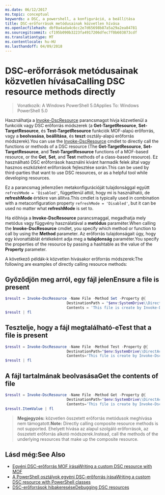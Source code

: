 ```yaml
---
ms.date: 06/12/2017
ms.topic: conceptual
keywords: a DSC, a powershell, a konfiguráció, a beállítása
title: DSC-erőforrások metódusainak közvetlen hívása
ms.openlocfilehash: dbf0a4ada4c6cc2e7d65698b87a5a29a2ea84781
ms.sourcegitcommit: cf195b090b3223fa4917206dfec7f0b603873cdf
ms.translationtype: MT
ms.contentlocale: hu-HU
ms.lasthandoff: 04/09/2018
---
```

# <a name="calling-dsc-resource-methods-directly"></a><span data-ttu-id="72c46-103">DSC-erőforrások metódusainak közvetlen hívása</span><span class="sxs-lookup"><span data-stu-id="72c46-103">Calling DSC resource methods directly</span></span>

><span data-ttu-id="72c46-104">Vonatkozik: A Windows PowerShell 5.0</span><span class="sxs-lookup"><span data-stu-id="72c46-104">Applies To: Windows PowerShell 5.0</span></span>

<span data-ttu-id="72c46-105">Használhatja a [Invoke-DscResource](https://technet.microsoft.com/library/mt517869.aspx) parancsmagot hívja közvetlenül a funkciók vagy DSC erőforrás módszerek (a **Get-TargetResource**, **Set-TargetResource**, és  **Test-TargetResource** funkciók MOF-alapú erőforrás, vagy a **beolvasása**, **beállítása**, és **teszt** osztály-alapú erőforrás módszerek).</span><span class="sxs-lookup"><span data-stu-id="72c46-105">You can use the [Invoke-DscResource](https://technet.microsoft.com/library/mt517869.aspx) cmdlet to directly call the functions or methods of a DSC resource (The **Get-TargetResource**, **Set-TargetResource**, and **Test-TargetResource** functions of a MOF-based resource, or the **Get**, **Set**, and **Test** methods of a class-based resource).</span></span>
<span data-ttu-id="72c46-106">Ez használható DSC erőforrások használni kívánt harmadik felek által vagy hasznos eszközként erőforrások fejlesztése során.</span><span class="sxs-lookup"><span data-stu-id="72c46-106">This can be used by third-parties that want to use DSC resources, or as a helpful tool while developing resources.</span></span>

<span data-ttu-id="72c46-107">Ez a parancsmag jellemzően metakonfigurációját tulajdonsággal együtt `refreshMode = 'Disabled'`, függetlenül attól, hogy mi is használható, de **refreshMode** értékre van állítva.</span><span class="sxs-lookup"><span data-stu-id="72c46-107">This cmdlet is typically used in combination with a metaconfiguration property `refreshMode = 'Disabled'`, but it can be used no matter what **refreshMode** is set to.</span></span>

<span data-ttu-id="72c46-108">Ha előhívja a **Invoke-DscResource** parancsmaggal, megadhatja mely metódus vagy függvény használatával a **metódus** paraméter.</span><span class="sxs-lookup"><span data-stu-id="72c46-108">When calling the **Invoke-DscResource** cmdlet, you specify which method or function to call by using the **Method** parameter.</span></span> <span data-ttu-id="72c46-109">Az erőforrás tulajdonságait úgy, hogy egy kivonattáblát értékeként adja meg a **tulajdonság** paraméter.</span><span class="sxs-lookup"><span data-stu-id="72c46-109">You specify the properties of the resource by passing a hashtable as the value of the **Property** parameter.</span></span>

<span data-ttu-id="72c46-110">A következő példák-k közvetlen hívásakor erőforrás módszerek:</span><span class="sxs-lookup"><span data-stu-id="72c46-110">The following are examples of directly calling resource methods:</span></span>

## <a name="ensure-a-file-is-present"></a><span data-ttu-id="72c46-111">Győződjön meg arról, egy fájl jelen</span><span class="sxs-lookup"><span data-stu-id="72c46-111">Ensure a file is present</span></span>

```powershell
$result = Invoke-DscResource -Name File -Method Set -Property @{
                            DestinationPath = "$env:SystemDrive\\DirectAccess.txt";
                            Contents = 'This file is create by Invoke-DscResource'} -Verbose
$result | fl
```

## <a name="test-that-a-file-is-present"></a><span data-ttu-id="72c46-112">Tesztelje, hogy a fájl megtalálható-e</span><span class="sxs-lookup"><span data-stu-id="72c46-112">Test that a file is present</span></span>

```powershell
$result = Invoke-DscResource -Name File -Method Test -Property @{
                            DestinationPath="$env:SystemDrive\\DirectAccess.txt";
                            Contents='This file is create by Invoke-DscResource'} -Verbose
$result | fl
```

## <a name="get-the-contents-of-file"></a><span data-ttu-id="72c46-113">A fájl tartalmának beolvasása</span><span class="sxs-lookup"><span data-stu-id="72c46-113">Get the contents of file</span></span>

```powershell
$result = Invoke-DscResource -Name File -Method Get -Property @{
                            DestinationPath="$env:SystemDrive\\DirectAccess.txt";
                            Contents='This file is create by Invoke-DscResource'} -Verbose
$result.ItemValue | fl
```

><span data-ttu-id="72c46-114">**Megjegyzés:** közvetlen összetett erőforrás metódusok meghívása nem támogatott.</span><span class="sxs-lookup"><span data-stu-id="72c46-114">**Note:** Directly calling composite resource methods is not supported.</span></span> <span data-ttu-id="72c46-115">Ehelyett hívása az alapul szolgáló erőforrások, az összetett erőforrás alkotó módszerek.</span><span class="sxs-lookup"><span data-stu-id="72c46-115">Instead, call the methods of the underlying resources that make up the composite resource.</span></span>

## <a name="see-also"></a><span data-ttu-id="72c46-116">Lásd még:</span><span class="sxs-lookup"><span data-stu-id="72c46-116">See Also</span></span>
- [<span data-ttu-id="72c46-117">Egyéni DSC-erőforrás MOF írása</span><span class="sxs-lookup"><span data-stu-id="72c46-117">Writing a custom DSC resource with MOF</span></span>](authoringResourceMOF.md)
- [<span data-ttu-id="72c46-118">A PowerShell osztályok egyéni DSC-erőforrás írása</span><span class="sxs-lookup"><span data-stu-id="72c46-118">Writing a custom DSC resource with PowerShell classes</span></span>](authoringResourceClass.md)
- [<span data-ttu-id="72c46-119"> DSC-erőforrások hibakeresése</span><span class="sxs-lookup"><span data-stu-id="72c46-119">Debugging DSC resources</span></span>](debugResource.md)